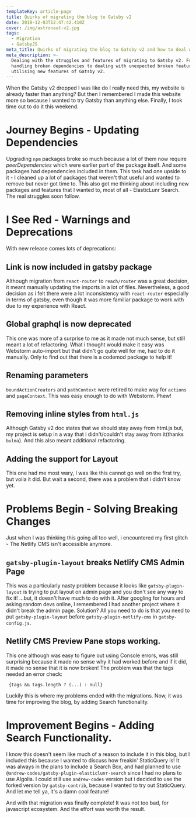 ```yaml
---
templateKey: article-page
title: Quirks of migrating the blog to Gatsby v2
date: 2018-12-03T12:47:42.410Z
cover: /img/astronaut-v2.jpg
tags:
  - Migration
  - GatsbyJS
meta_title: Quirks of migrating the blog to Gatsby v2 and how to deal with them.
meta_description: >-
  Dealing with the struggles and features of migrating to Gatsby v2. From
  handling broken dependencies to dealing with unexpected broken features to
  utilising new features of Gatsby v2.
---
```

When the Gatsby v2 dropped I was like do I really need this, my website is already faster than anything? But then I remembered I made this website more so because I wanted to try Gatsby than anything else. Finally, I took time out to do it this weekend.

# Journey Begins - Updating Dependencies

Upgrading `npm` packages broke so much because a lot of them now require _peerDependencies_ which were earlier part of the package itself. And some packages had dependencies included in them. This task had one upside to it - I cleaned up a lot of packages that weren't that useful and wanted to remove but never got time to. This also got me thinking about including new packages and features that I wanted to, most of all - ElasticLunr Search. The real struggles soon follow.

# I See Red - Warnings and Deprecations

With new release comes lots of deprecations:

## Link is now included in gatsby package

Although migration from `react-router` to `reach/router` was a great decision, it meant manually updating the imports in a lot of files. Nevertheless, a good decision as i felt there were a lot inconsistency with `react-router` especially in terms of gatsby, even though it was more familiar package to work with due to my experience with React.

## Global graphql is now deprecated

This one was more of a surprise to me as it made not much sense, but still meant a lot of refactoring. What i thought would make it easy was Webstorm auto-import but that didn't go quite well for me, had to do it manually. Only to find out that there is a codemod package to help it!

## Renaming parameters

`boundActionCreators` and `pathContext` were retired to make way for `actions` and `pageContext`. This was easy enough to do with Webstorm. Phew!

## Removing inline styles from `html.js`

Although Gatsby v2 doc states that we should stay away from html.js but, my project is setup in a way that i didn't/couldn't stay away from it(thanks `bulma`). And this also meant additional refactoring.

## Adding the support for Layout

This one had me most wary, I was like this cannot go well on the first try, but voila it did. But wait a second, there was a problem that i didn't know yet.

# Problems Begin - Solving Breaking Changes

Just when I was thinking this going all too well, i encountered my first glitch - The Netlify CMS isn't accessible anymore.

## `gatsby-plugin-layout` breaks Netlify CMS Admin Page

This was a particularly nasty problem because it looks like `gatsby-plugin-layout` is trying to put layout on admin page and you don't see any way to fix it! ...but, it doesn't have much to do with it. After googling for hours and asking random devs online, I remembered I had another project where it didn't break the admin page. Solution? All you need to do is that you need to put `gatsby-plugin-layout` before `gatsby-plugin-netlify-cms` in `gatsby-config.js`.

## Netlify CMS Preview Pane stops working.

This one although was easy to figure out using Console errors, was still surprising because it made no sense why it had worked before and if it did, it made no sense that it is now broken! The problem was that the tags needed an error check:

```
 {tags && tags.length ? (...) : null}
```

Luckily this is where my problems ended with the migrations. Now, it was time for improving the blog, by adding Search functionality.

# Improvement Begins - Adding Search Functionality.

I know this doesn't seem like much of a reason to include it in this blog, but I included this because I wanted to discuss how freakin' StaticQuery is! It was always in the plans to include a Search Box, and had planned to use `@andrew-codes/gatsby-plugin-elasticlunr-search` since I had no plans to use Algolia. I could still use `andrew-codes` version but i decided to use the forked version by `gatsby-contrib`, because I wanted to try out StaticQuery. And let me tell ya, it's a damn cool feature!

And with that migration was finally complete! It was not too bad, for javascript ecosystem. And the effort was worth the result.
